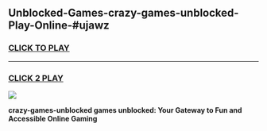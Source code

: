
## Unblocked-Games-crazy-games-unblocked-Play-Online-#ujawz
<h3>
<a href="https://premium.freeplayer.one?title=crazy-games-unblocked&ref=27F">CLICK TO PLAY</a></h3>
<hr>

<h3>
<a href="https://premium.freeplayer.one?title=crazy-games-unblocked&ref=27F">CLICK 2 PLAY</a>
  
</h3>

<a href="https://premium.freeplayer.one?title=crazy-games-unblocked&ref=27F"><img src="https://clearcache.store/games.png"></a>


**crazy-games-unblocked games unblocked: Your Gateway to Fun and Accessible Online Gaming**
